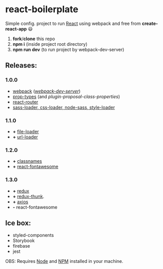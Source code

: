 # react-boilerplate

Simple config. project to run [React](https://reactjs.org) using webpack and free from **create-react-app** :smiley:

1. **fork**/**clone** this repo
2. **npm i** (inside project root directory)
3. **npm run dev** (to run project by webpack-dev-server)


## Releases:
### 1.0.0
- [webpack](https://github.com/webpack/webpack) (*[webpack-dev-server](https://github.com/webpack/webpack-dev-server)*)
- [prop-types](https://github.com/facebook/prop-types) (and *plugin-proposal-class-properties*)
- [react-router](https://github.com/ReactTraining/react-router/tree/master/packages/react-router)
- [sass-loader, css-loader, node-sass, style-loader](https://github.com/webpack-contrib/sass-loader)


### 1.1.0
- **+** [file-loader](https://github.com/webpack-contrib/file-loader)
- **+** [url-loader](https://github.com/webpack-contrib/url-loader)


### 1.2.0
- **+** [classnames](https://github.com/JedWatson/classnames)
- **+** [react-fontawesome](https://github.com/FortAwesome/react-fontawesome)


### 1.3.0
- **+** [redux](https://github.com/reduxjs/redux)
- **+** [redux-thunk](https://github.com/reduxjs/redux-thunk).
- **+** [axios](https://github.com/axios/axios)
- **-** react-fontawesome


## Ice box:
- styled-components
- Storybook
- firebase
- jest


OBS: Requires [Node](https://nodejs.org/en/) and [NPM](https://www.npmjs.com) installed in your machine.
